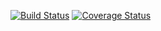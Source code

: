 [![Build Status](https://travis-ci.org/earldouglas/scalave.svg)](https://travis-ci.org/earldouglas/scalave)
[![Coverage Status](https://coveralls.io/repos/earldouglas/scalave/badge.png)](https://coveralls.io/r/earldouglas/scalave)
